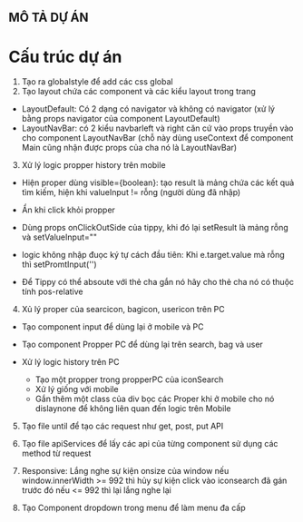 ## MÔ TẢ DỰ ÁN

# Cấu trúc dự án

1. Tạo ra globalstyle để add các css global
2. Tạo layout chứa các component và các kiểu layout trong trang

- LayoutDefault: Có 2 dạng có navigator và không có navigator (xử lý bằng props navigator của component LayoutDefault)
- LayoutNavBar: có 2 kiểu navbarleft và right căn cứ vào props truyền vào cho component LayoutNavBar (chỗ này dùng useContext để component Main cũng nhận được props của cha nó là LayoutNavBar)

3. Xử lý logic propper history trên mobile

- Hiện proper dùng visible={boolean}: tạo result là mảng chứa các kết quả tìm kiếm, hiện khi valueInput != rỗng (người dùng đã nhập)

- Ẩn khi click khỏi propper

* Dùng props onClickOutSide của tippy, khi đó lại setResult là mảng rỗng và setValueInput=""

- logic không nhập đuọc ký tự cách đầu tiên: Khi e.target.value mà rỗng thì setPromtInput('')

- Để Tippy có thể absoute với thẻ cha gắn nó hãy cho thẻ cha nó có thuộc tính pos-relative

4. Xủ lý proper của searcicon, bagicon, usericon trên PC

- Tạo component input để dùng lại ở mobile và PC
- Tạo component Propper PC để dùng lại trên search, bag và user

- Xử lý logic history trên PC

  - Tạo một propper trong propperPC của iconSearch
  - Xử lý giống với mobile
  - Gắn thêm một class của div bọc các Proper khi ở mobile cho nó dislaynone để không liên quan đến logic trên Mobile

5. Tạo file until để tạo các request như get, post, put API
6. Tạo file apiServices để lấy các api của từng component sử dụng các method từ request

7. Responsive: Lắng nghe sự kiện onsize của window nếu window.innerWidth >= 992 thì hủy sự kiện click vào iconsearch đã gán trước đó nếu <= 992 thì lại lắng nghe lại

8. Tạo Component dropdown trong menu để làm menu đa cấp
